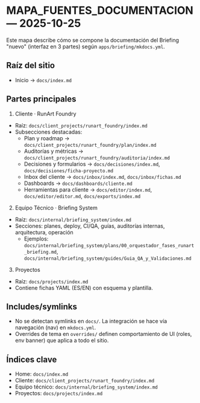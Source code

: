 # MAPA_FUENTES_DOCUMENTACION — 2025-10-25

Este mapa describe cómo se compone la documentación del Briefing "nuevo" (interfaz en 3 partes) según `apps/briefing/mkdocs.yml`.

## Raíz del sitio
- Inicio → `docs/index.md`

## Partes principales

1) Cliente · RunArt Foundry
- Raíz: `docs/client_projects/runart_foundry/index.md`
- Subsecciones destacadas:
  - Plan y roadmap → `docs/client_projects/runart_foundry/plan/index.md`
  - Auditorías y métricas → `docs/client_projects/runart_foundry/auditoria/index.md`
  - Decisiones y formularios → `docs/decisiones/index.md`, `docs/decisiones/ficha-proyecto.md`
  - Inbox del cliente → `docs/inbox/index.md`, `docs/inbox/fichas.md`
  - Dashboards → `docs/dashboards/cliente.md`
  - Herramientas para cliente → `docs/editor/index.md`, `docs/editor/editor.md`, `docs/exports/index.md`

2) Equipo Técnico · Briefing System
- Raíz: `docs/internal/briefing_system/index.md`
- Secciones: planes, deploy, CI/QA, guías, auditorías internas, arquitectura, operación
  - Ejemplos: `docs/internal/briefing_system/plans/00_orquestador_fases_runart_briefing.md`, `docs/internal/briefing_system/guides/Guia_QA_y_Validaciones.md`

3) Proyectos
- Raíz: `docs/projects/index.md`
- Contiene fichas YAML (ES/EN) con esquema y plantilla.

## Includes/symlinks
- No se detectan symlinks en `docs/`. La integración se hace vía navegación (nav) en `mkdocs.yml`.
- Overrides de tema en `overrides/` definen comportamiento de UI (roles, env banner) que aplica a todo el sitio.

## Índices clave
- Home: `docs/index.md`
- Cliente: `docs/client_projects/runart_foundry/index.md`
- Equipo técnico: `docs/internal/briefing_system/index.md`
- Proyectos: `docs/projects/index.md`


